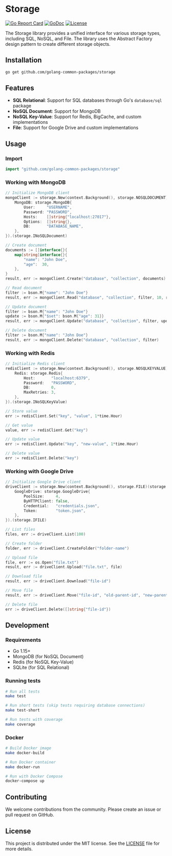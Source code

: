# Storage

[![Go Report Card](https://goreportcard.com/badge/github.com/golang-common-packages/storage)](https://goreportcard.com/report/github.com/golang-common-packages/storage)
[![GoDoc](https://godoc.org/github.com/golang-common-packages/storage?status.svg)](https://godoc.org/github.com/golang-common-packages/storage)
[![License](https://img.shields.io/github/license/golang-common-packages/storage)](LICENSE)

The Storage library provides a unified interface for various storage types, including SQL, NoSQL, and File. The library uses the Abstract Factory design pattern to create different storage objects.

## Installation

```bash
go get github.com/golang-common-packages/storage
```

## Features

- **SQL Relational**: Support for SQL databases through Go's `database/sql` package
- **NoSQL Document**: Support for MongoDB
- **NoSQL Key-Value**: Support for Redis, BigCache, and custom implementations
- **File**: Support for Google Drive and custom implementations

## Usage

### Import

```go
import "github.com/golang-common-packages/storage"
```

### Working with MongoDB

```go
// Initialize MongoDB client
mongoClient := storage.New(context.Background(), storage.NOSQLDOCUMENT)(storage.MONGODB, &storage.Config{
    MongoDB: storage.MongoDB{
        User:     "USERNAME",
        Password: "PASSWORD",
        Hosts:    []string{"localhost:27017"},
        Options:  []string{},
        DB:       "DATABASE_NAME",
    },
}).(storage.INoSQLDocument)

// Create document
documents := []interface{}{
    map[string]interface{}{
        "name": "John Doe",
        "age":  30,
    },
}
result, err := mongoClient.Create("database", "collection", documents)

// Read document
filter := bson.M{"name": "John Doe"}
result, err := mongoClient.Read("database", "collection", filter, 10, reflect.TypeOf(YourModel{}))

// Update document
filter := bson.M{"name": "John Doe"}
update := bson.M{"$set": bson.M{"age": 31}}
result, err := mongoClient.Update("database", "collection", filter, update)

// Delete document
filter := bson.M{"name": "John Doe"}
result, err := mongoClient.Delete("database", "collection", filter)
```

### Working with Redis

```go
// Initialize Redis client
redisClient := storage.New(context.Background(), storage.NOSQLKEYVALUE)(storage.REDIS, &storage.Config{
    Redis: storage.Redis{
        Host:       "localhost:6379",
        Password:   "PASSWORD",
        DB:         0,
        MaxRetries: 3,
    },
}).(storage.INoSQLKeyValue)

// Store value
err := redisClient.Set("key", "value", 1*time.Hour)

// Get value
value, err := redisClient.Get("key")

// Update value
err := redisClient.Update("key", "new-value", 1*time.Hour)

// Delete value
err := redisClient.Delete("key")
```

### Working with Google Drive

```go
// Initialize Google Drive client
driveClient := storage.New(context.Background(), storage.FILE)(storage.DRIVE, &storage.Config{
    GoogleDrive: storage.GoogleDrive{
        PoolSize:     4,
        ByHTTPClient: false,
        Credential:   "credentials.json",
        Token:        "token.json",
    },
}).(storage.IFILE)

// List files
files, err := driveClient.List(100)

// Create folder
folder, err := driveClient.CreateFolder("folder-name")

// Upload file
file, err := os.Open("file.txt")
result, err := driveClient.Upload("file.txt", file)

// Download file
result, err := driveClient.Download("file-id")

// Move file
result, err := driveClient.Move("file-id", "old-parent-id", "new-parent-id")

// Delete file
err := driveClient.Delete([]string{"file-id"})
```

## Development

### Requirements

- Go 1.15+
- MongoDB (for NoSQL Document)
- Redis (for NoSQL Key-Value)
- SQLite (for SQL Relational)

### Running tests

```bash
# Run all tests
make test

# Run short tests (skip tests requiring database connections)
make test-short

# Run tests with coverage
make coverage
```

### Docker

```bash
# Build Docker image
make docker-build

# Run Docker container
make docker-run

# Run with Docker Compose
docker-compose up
```

## Contributing

We welcome contributions from the community. Please create an issue or pull request on GitHub.

## License

This project is distributed under the MIT license. See the [LICENSE](LICENSE) file for more details.
